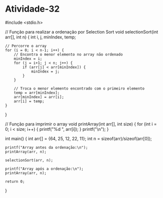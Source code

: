 # Atividade-32

#include <stdio.h>

// Função para realizar a ordenação por Selection Sort
void selectionSort(int arr[], int n) {
    int i, j, minIndex, temp;

    // Percorre o array
    for (i = 0; i < n-1; i++) {
        // Encontra o menor elemento no array não ordenado
        minIndex = i;
        for (j = i+1; j < n; j++) {
            if (arr[j] < arr[minIndex]) {
                minIndex = j;
            }
        }

        // Troca o menor elemento encontrado com o primeiro elemento
        temp = arr[minIndex];
        arr[minIndex] = arr[i];
        arr[i] = temp;
    }
}

// Função para imprimir o array
void printArray(int arr[], int size) {
    for (int i = 0; i < size; i++) {
        printf("%d ", arr[i]);
    }
    printf("\n");
}

int main() {
    int arr[] = {64, 25, 12, 22, 11};
    int n = sizeof(arr)/sizeof(arr[0]);

    printf("Array antes da ordenação:\n");
    printArray(arr, n);

    selectionSort(arr, n);

    printf("Array após a ordenação:\n");
    printArray(arr, n);

    return 0;
}
